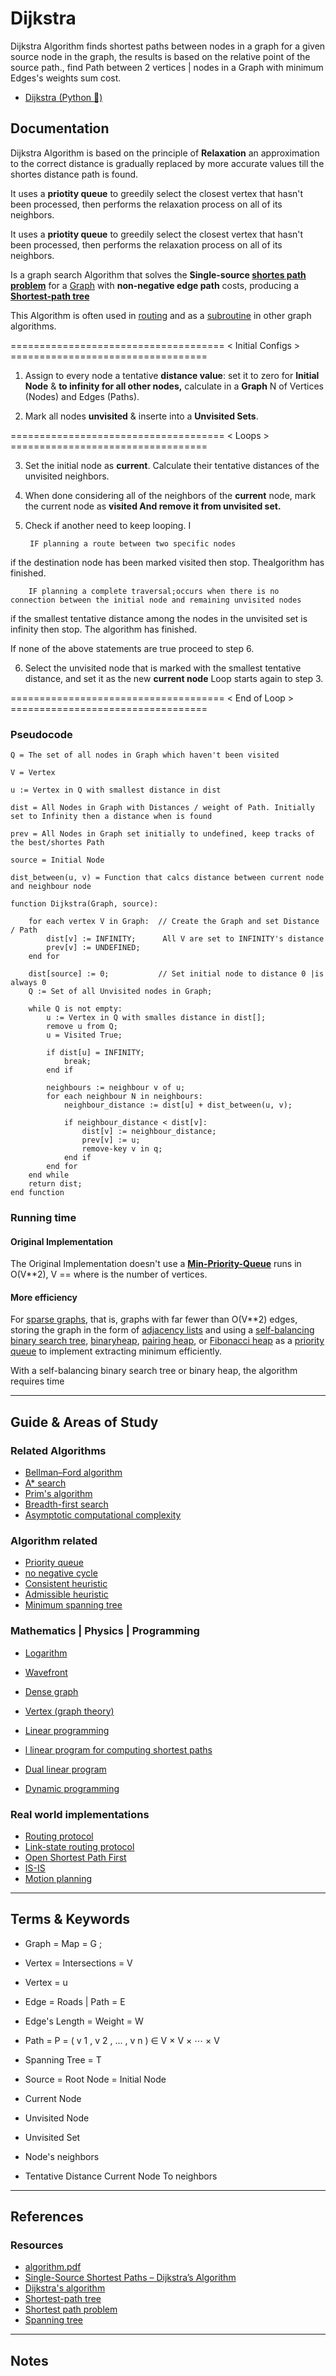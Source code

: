 Dijkstra
========


Dijkstra Algorithm finds shortest paths between nodes in a graph for a given source node in the graph, the results is based on the relative point of the source path., find Path between 2 vertices | nodes in a Graph with minimum Edges's weights sum cost.


* [Dijkstra (Python 🐍)](./Python/Dijkstra%20(Python%20🐍).md)

Documentation
-------------

Dijkstra Algorithm is based on the principle of **Relaxation** an approximation to the correct distance is gradually replaced by more accurate values till the shortes distance path is found. 

It uses a **priotity queue** to greedily select the closest vertex that hasn't been processed, then performs the relaxation process on all of its neighbors. 


It uses a **priotity queue** to greedily select the closest vertex that hasn't been processed, then performs the relaxation process on all of its neighbors. 

Is a graph search Algorithm that solves the **Single-source [shortes path problem](https://en.wikipedia.org/w/index.php?title=Shortest_path_problem)** for a [Graph](https://en.wikipedia.org/wiki/Graph#Mathematics) with **non-negative edge path** costs, producing a **[Shortest-path tree](https://en.wikipedia.org/wiki/Shortest-path_tree)**

This Algorithm is often used in [routing](https://en.wikipedia.org/w/index.php?title=Routing) and as a [subroutine](https://en.wikipedia.org/w/index.php?title=Subroutine) in other graph algorithms. 


===================================== < Initial Configs > ==================================  

1. Assign to every node a tentative **distance value**: set it to zero for **Initial Node** &  **to infinity for all other nodes,** calculate in a **Graph** N of Vertices (Nodes) and Edges (Paths). 

2. Mark all nodes **unvisited** & inserte into a **Unvisited Sets**.  

===================================== < Loops > ==================================  

3. Set the initial node as **current**.  Calculate their tentative distances of the unvisited neighbors. 

4. When done considering all of the neighbors of the **current** node, mark the current node as **visited And remove it from unvisited set.** 

5. Check if another need to keep looping. I

        IF planning a route between two specific nodes

if the destination node has been marked visited then stop. Thealgorithm has finished. 

        IF planning a complete traversal;occurs when there is no connection between the initial node and remaining unvisited nodes

if the smallest tentative distance among the nodes in the unvisited set is infinity then stop. The algorithm has finished. 

If none of the above statements are true proceed to step 6.

6. Select the unvisited node that is marked with the smallest tentative distance, and set it as the new **current node**  Loop starts again to step 3.

===================================== < End of Loop > ================================== 


### Pseudocode

```
Q = The set of all nodes in Graph which haven't been visited

V = Vertex 

u := Vertex in Q with smallest distance in dist

dist = All Nodes in Graph with Distances / weight of Path. Initially set to Infinity then a distance when is found

prev = All Nodes in Graph set initially to undefined, keep tracks of the best/shortes Path

source = Initial Node

dist_between(u, v) = Function that calcs distance between current node and neighbour node

function Dijkstra(Graph, source):

    for each vertex V in Graph:  // Create the Graph and set Distance / Path
        dist[v] := INFINITY;      All V are set to INFINITY's distance 
        prev[v] := UNDEFINED;
    end for

    dist[source] := 0;           // Set initial node to distance 0 |is always 0
    Q := Set of all Unvisited nodes in Graph;

    while Q is not empty:
        u := Vertex in Q with smalles distance in dist[];
        remove u from Q;
        u = Visited True;

        if dist[u] = INFINITY;
            break;
        end if

        neighbours := neighbour v of u;
        for each neighbour N in neighbours:
            neighbour_distance := dist[u] + dist_between(u, v);

            if neighbour_distance < dist[v]:
                dist[v] := neighbour_distance;
                prev[v] := u;
                remove-key v in q;
            end if
        end for
    end while
    return dist;
end function

```


### Running time 

#### Original Implementation

The Original Implementation doesn't use a **[Min-Priority-Queue](https://en.wikipedia.org/wiki/Priority_queue)** runs in  O(V**2), V == where is the number of vertices.


#### More efficiency

For [sparse graphs](https://en.wikipedia.org/wiki/Dense_graph), that is, graphs with far fewer than O(V**2) edges, storing  the  graph  in  the  form  of  [adjacency  lists](https://en.wikipedia.org/w/index.php?title=Adjacency_list)  and  using  a  [self-balancing  binary  search  tree](https://en.wikipedia.org/w/index.php?title=Self-balancing_binary_search_tree),  [binaryheap](https://en.wikipedia.org/w/index.php?title=Binary_heap),  [pairing  heap](https://en.wikipedia.org/w/index.php?title=Pairing_heap),  or  [Fibonacci  heap](https://en.wikipedia.org/w/index.php?title=Fibonacci_heap)  as  a  [priority  queue](https://en.wikipedia.org/w/index.php?title=Priority_queue)  to  implement  extracting  minimum  efficiently.  

With a self-balancing  binary  search  tree  or  binary  heap,  the  algorithm  requires  time 


-----------------------------------------------------------------------------------------------------

Guide & Areas of Study
-----------------------


### Related Algorithms


- [Bellman–Ford algorithm](http://www.cse.unt.edu/~tarau/teaching/AnAlgo/Dijkstra%27s%20algorithm.pdf#%5B%7B%22num%22%3A31%2C%22gen%22%3A0%7D%2C%7B%22name%22%3A%22XYZ%22%7D%2C297.9829%2C787.6635%2C0%5D)
- [A* search](https://en.wikipedia.org/wiki/A*_search_algorithm)
- [Prim's algorithm](https://en.wikipedia.org/w/index.php?title=Prim%27s_algorithm)
- [Breadth-first search](https://en.wikipedia.org/w/index.php?title=Breadth-first_search)
- [Asymptotic computational complexity](https://en.wikipedia.org/w/index.php?title=Asymptotic_computational_complexity)

### Algorithm related

- [Priority queue](https://en.wikipedia.org/wiki/Priority_queue)
- [no negative cycle](https://en.wikipedia.org/wiki/Shortest_path_problem#Related_problems)
- [Consistent heuristic](https://en.wikipedia.org/w/index.php?title=Consistent_heuristic)
- [Admissible heuristic](https://en.wikipedia.org/w/index.php?title=Admissible_heuristic)
- [Minimum spanning tree](https://en.wikipedia.org/w/index.php?title=Minimum_spanning_tree)

### Mathematics | Physics | Programming  

- [Logarithm](https://en.wikipedia.org/wiki/Logarithm)
- [Wavefront](https://en.wikipedia.org/w/index.php?title=Wavefront)
- [Dense graph](https://en.wikipedia.org/wiki/Dense_graph)
- [Vertex (graph theory)](https://en.wikipedia.org/w/index.php?title=Vertex_%28graph_theory%29)

- [Linear programming](https://en.wikipedia.org/w/index.php?title=Linear_programming)
- [l linear program for computing shortest  paths](https://en.wikipedia.org/wiki/Shortest_path_problem#Linear_programming_formulation)
- [Dual linear program](https://en.wikipedia.org/w/index.php?title=Dual_linear_program)
- [Dynamic programming](https://en.wikipedia.org/w/index.php?title=Dynamic_programming)

### Real world implementations

- [Routing protocol](https://en.wikipedia.org/w/index.php?title=Routing_protocol)
- [Link-state routing protocol](https://en.wikipedia.org/w/index.php?title=Link-state_routing_protocol)
- [Open Shortest Path First](https://en.wikipedia.org/wiki/Open_Shortest_Path_First)
- [IS-IS](https://en.wikipedia.org/w/index.php?title=IS-IS)
- [Motion planning](https://en.wikipedia.org/w/index.php?title=Motion_planning)


-----------------------------------------------------------------------------------------------------

Terms & Keywords
----------------


- Graph = Map = G ; 
- Vertex = Intersections = V 
- Vertex = u
- Edge = Roads | Path = E
- Edge's Length = Weight = W
- Path = P = ( v 1 , v 2 , … , v n ) ∈ V × V × ⋯ × V 
- Spanning Tree = T 
- Source = Root Node = Initial Node

- Current Node
- Unvisited Node
- Unvisited Set
- Node's neighbors 
- Tentative Distance Current Node To neighbors 


-----------------------------------------------------------------------------------------------------

References
----------

### Resources

- [algorithm.pdf](http://www.cse.unt.edu/~tarau/teaching/AnAlgo/Dijkstra's%20algorithm.pdf)
- [Single-Source Shortest Paths – Dijkstra’s Algorithm](https://www.techiedelight.com/single-source-shortest-paths-dijkstras-algorithm/)
- [Dijkstra's algorithm](https://en.wikipedia.org/wiki/Dijkstra%27s_algorithm)
- [Shortest-path tree](https://en.wikipedia.org/wiki/Shortest-path_tree)
- [Shortest path problem](https://en.wikipedia.org/wiki/Shortest_path_problem)
- [Spanning tree](https://en.wikipedia.org/wiki/Spanning_tree)

-----------------------------------------------------------------------------------------------------

Notes
-----



